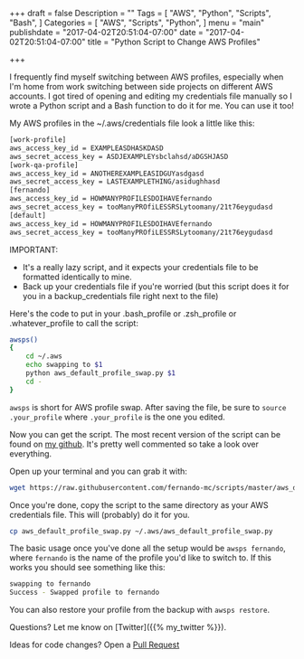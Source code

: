 +++
draft = false
Description = ""
Tags = [
  "AWS",
  "Python",
  "Scripts",
  "Bash",
]
Categories = [
  "AWS",
  "Scripts",
  "Python",
]
menu = "main"
publishdate = "2017-04-02T20:51:04-07:00"
date = "2017-04-02T20:51:04-07:00"
title = "Python Script to Change AWS Profiles"

+++

I frequently find myself switching between AWS profiles, especially when I'm home from work switching between side projects on different AWS accounts. I got tired of opening and editing my credentials file manually so I wrote a Python script and a Bash function to do it for me. You can use it too! 
<!--more-->

My AWS profiles in the ~/.aws/credentials file look a little like this:

```bash
[work-profile]
aws_access_key_id = EXAMPLEASDHASKDASD
aws_secret_access_key = ASDJEXAMPLEYsbclahsd/aDGSHJASD
[work-qa-profile]
aws_access_key_id = ANOTHEREXAMPLEASIDGUYasdgasd
aws_secret_access_key = LASTEXAMPLETHING/asidughhasd
[fernando]
aws_access_key_id = HOWMANYPROFILESDOIHAVEfernando
aws_secret_access_key = tooManyPROfiLESSRSLytoomany/21t76eygudasd
[default]
aws_access_key_id = HOWMANYPROFILESDOIHAVEfernando
aws_secret_access_key = tooManyPROfiLESSRSLytoomany/21t76eygudasd
```

IMPORTANT:

- It's a really lazy script, and it expects your credentials file to be formatted identically to mine.
- Back up your credentials file if you're worried (but this script does it for you in a backup_credentials file right next to the file)

Here's the code to put in your .bash_profile or .zsh_profile or .whatever_profile to call the script:

```bash
awsps()
{
    cd ~/.aws
    echo swapping to $1
    python aws_default_profile_swap.py $1
    cd -
}
```

`awsps` is short for AWS profile swap. After saving the file, be sure to `source .your_profile` where `.your_profile` is the one you edited.

Now you can get the script. The most recent version of the script can be found on [my github](https://github.com/fernando-mc/scripts/blob/master/aws_default_profile_swap.py). It's pretty well commented so take a look over everything. 

Open up your terminal and you can grab it with:

```bash
wget https://raw.githubusercontent.com/fernando-mc/scripts/master/aws_default_profile_swap.py
```

Once you're done, copy the script to the same directory as your AWS credentials file. This will (probably) do it for you.

```bash
cp aws_default_profile_swap.py ~/.aws/aws_default_profile_swap.py
```

The basic usage once you've done all the setup would be `awsps fernando`, where `fernando` is the name of the profile you'd like to switch to. If this works you should see something like this:

```bash
swapping to fernando
Success - Swapped profile to fernando
```

You can also restore your profile from the backup with `awsps restore`. 

Questions? Let me know on [Twitter]({{% my_twitter %}}). 

Ideas for code changes? Open a [Pull Request](https://github.com/fernando-mc/scripts/)